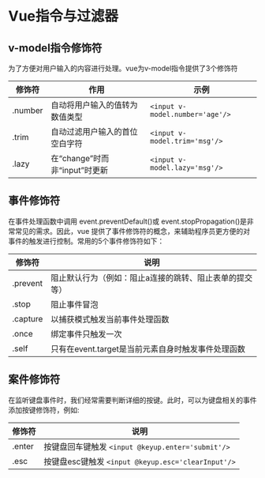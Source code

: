 # Vue指令与过滤器

## v-model指令修饰符

为了方便对用户输入的内容进行处理。vue为v-model指令提供了3个修饰符

| 修饰符  | 作用                              | 示例                              |
| ------- | --------------------------------- | --------------------------------- |
| .number | 自动将用户输入的值转为数值类型    | `<input v-model.number='age'/>` |
| .trim   | 自动过滤用户输入的首位空白字符    | `<input v-model.trim='msg'/>`   |
| .lazy   | 在“change”时而非“input”时更新 | `<input v-model.lazy='msg'/>`   |

## 事件修饰符

在事件处理函数中调用 event.preventDefault()或 event.stopPropagation()是非常常见的需求。因此，vue 提供了事件修饰符的概念，来辅助程序员更方便的对事件的触发进行控制。常用的5个事件修饰符如下：

| 修饰符   | 说明                                                    |
| -------- | ------------------------------------------------------- |
| .prevent | 阻止默认行为（例如：阻止a连接的跳转、阻止表单的提交等） |
| .stop    | 阻止事件冒泡                                            |
| .capture | 以捕获模式触发当前事件处理函数                          |
| .once    | 绑定事件只触发一次                                      |
| .self    | 只有在event.target是当前元素自身时触发事件处理函数      |


## 案件修饰符

在监听键盘事件时，我们经常需要判断详细的按键。此时，可以为键盘相关的事件添加按键修饰符，例如:

| 修饰符 | 说明                                                 |
| ------ | ---------------------------------------------------- |
| .enter | 按键盘回车键触发 `<input @keyup.enter='submit'/>`  |
| .esc   | 按键盘esc键触发 `<input @keyup.esc='clearInput'/>` |

